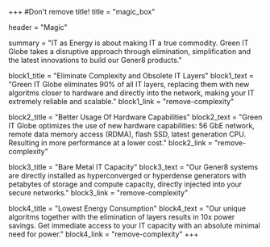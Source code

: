 +++
#Don't remove title!
title = "magic_box"

header = "Magic"

summary = "IT as Energy is about making IT a true commodity. Green IT Globe takes a disruptive approach through elimination, simplification and the latest innovations to build our Gener8 products."


block1_title = "Eliminate Complexity and Obsolete IT Layers"
block1_text = "Green IT Globe eliminates 90% of all IT layers, replacing them with new algoritms closer to hardware and directly into the network, making your IT extremely reliable and scalable."
block1_link = "remove-complexity"

block2_title = "Better Usage Of Hardware Capabilities"
block2_text = "Green IT Globe optimizes the use of new hardware capabilities: 56 GbE network, remote data memory access (RDMA), flash SSD, latest generation CPU. Resulting in more performance at a lower cost."
block2_link = "remove-complexity"

block3_title = "Bare Metal IT Capacity"
block3_text = "Our Gener8 systems are directly installed as hyperconverged or hyperdense generators with petabytes of storage and compute capacity, directly injected into your secure networks."
block3_link = "remove-complexity"

block4_title = "Lowest Energy Consumption"
block4_text = "Our unique algoritms together with the elimination of layers results in 10x power savings. Get immediate access to your IT capacity with an absolute minimal need for power."
block4_link = "remove-complexity"
+++